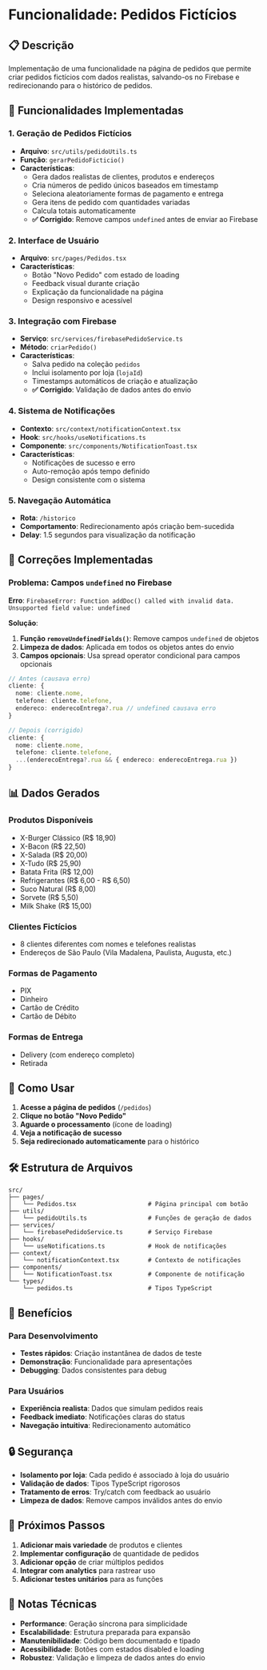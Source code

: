 # Funcionalidade: Pedidos Fictícios

## 📋 Descrição

Implementação de uma funcionalidade na página de pedidos que permite criar pedidos fictícios com dados realistas, salvando-os no Firebase e redirecionando para o histórico de pedidos.

## 🚀 Funcionalidades Implementadas

### 1. **Geração de Pedidos Fictícios**
- **Arquivo**: `src/utils/pedidoUtils.ts`
- **Função**: `gerarPedidoFicticio()`
- **Características**:
  - Gera dados realistas de clientes, produtos e endereços
  - Cria números de pedido únicos baseados em timestamp
  - Seleciona aleatoriamente formas de pagamento e entrega
  - Gera itens de pedido com quantidades variadas
  - Calcula totais automaticamente
  - **✅ Corrigido**: Remove campos `undefined` antes de enviar ao Firebase

### 2. **Interface de Usuário**
- **Arquivo**: `src/pages/Pedidos.tsx`
- **Características**:
  - Botão "Novo Pedido" com estado de loading
  - Feedback visual durante criação
  - Explicação da funcionalidade na página
  - Design responsivo e acessível

### 3. **Integração com Firebase**
- **Serviço**: `src/services/firebasePedidoService.ts`
- **Método**: `criarPedido()`
- **Características**:
  - Salva pedido na coleção `pedidos`
  - Inclui isolamento por loja (`lojaId`)
  - Timestamps automáticos de criação e atualização
  - **✅ Corrigido**: Validação de dados antes do envio

### 4. **Sistema de Notificações**
- **Contexto**: `src/context/notificationContext.tsx`
- **Hook**: `src/hooks/useNotifications.ts`
- **Componente**: `src/components/NotificationToast.tsx`
- **Características**:
  - Notificações de sucesso e erro
  - Auto-remoção após tempo definido
  - Design consistente com o sistema

### 5. **Navegação Automática**
- **Rota**: `/historico`
- **Comportamento**: Redirecionamento após criação bem-sucedida
- **Delay**: 1.5 segundos para visualização da notificação

## 🔧 Correções Implementadas

### Problema: Campos `undefined` no Firebase
**Erro**: `FirebaseError: Function addDoc() called with invalid data. Unsupported field value: undefined`

**Solução**:
1. **Função `removeUndefinedFields()`**: Remove campos `undefined` de objetos
2. **Limpeza de dados**: Aplicada em todos os objetos antes do envio
3. **Campos opcionais**: Usa spread operator condicional para campos opcionais

```typescript
// Antes (causava erro)
cliente: {
  nome: cliente.nome,
  telefone: cliente.telefone,
  endereco: enderecoEntrega?.rua // undefined causava erro
}

// Depois (corrigido)
cliente: {
  nome: cliente.nome,
  telefone: cliente.telefone,
  ...(enderecoEntrega?.rua && { endereco: enderecoEntrega.rua })
}
```

## 📊 Dados Gerados

### Produtos Disponíveis
- X-Burger Clássico (R$ 18,90)
- X-Bacon (R$ 22,50)
- X-Salada (R$ 20,00)
- X-Tudo (R$ 25,90)
- Batata Frita (R$ 12,00)
- Refrigerantes (R$ 6,00 - R$ 6,50)
- Suco Natural (R$ 8,00)
- Sorvete (R$ 5,50)
- Milk Shake (R$ 15,00)

### Clientes Fictícios
- 8 clientes diferentes com nomes e telefones realistas
- Endereços de São Paulo (Vila Madalena, Paulista, Augusta, etc.)

### Formas de Pagamento
- PIX
- Dinheiro
- Cartão de Crédito
- Cartão de Débito

### Formas de Entrega
- Delivery (com endereço completo)
- Retirada

## 🔧 Como Usar

1. **Acesse a página de pedidos** (`/pedidos`)
2. **Clique no botão "Novo Pedido"**
3. **Aguarde o processamento** (ícone de loading)
4. **Veja a notificação de sucesso**
5. **Seja redirecionado automaticamente** para o histórico

## 🛠️ Estrutura de Arquivos

```
src/
├── pages/
│   └── Pedidos.tsx                    # Página principal com botão
├── utils/
│   └── pedidoUtils.ts                 # Funções de geração de dados
├── services/
│   └── firebasePedidoService.ts       # Serviço Firebase
├── hooks/
│   └── useNotifications.ts            # Hook de notificações
├── context/
│   └── notificationContext.tsx        # Contexto de notificações
├── components/
│   └── NotificationToast.tsx          # Componente de notificação
└── types/
    └── pedidos.ts                     # Tipos TypeScript
```

## 🎯 Benefícios

### Para Desenvolvimento
- **Testes rápidos**: Criação instantânea de dados de teste
- **Demonstração**: Funcionalidade para apresentações
- **Debugging**: Dados consistentes para debug

### Para Usuários
- **Experiência realista**: Dados que simulam pedidos reais
- **Feedback imediato**: Notificações claras do status
- **Navegação intuitiva**: Redirecionamento automático

## 🔒 Segurança

- **Isolamento por loja**: Cada pedido é associado à loja do usuário
- **Validação de dados**: Tipos TypeScript rigorosos
- **Tratamento de erros**: Try/catch com feedback ao usuário
- **Limpeza de dados**: Remove campos inválidos antes do envio

## 🚀 Próximos Passos

1. **Adicionar mais variedade** de produtos e clientes
2. **Implementar configuração** de quantidade de pedidos
3. **Adicionar opção** de criar múltiplos pedidos
4. **Integrar com analytics** para rastrear uso
5. **Adicionar testes unitários** para as funções

## 📝 Notas Técnicas

- **Performance**: Geração síncrona para simplicidade
- **Escalabilidade**: Estrutura preparada para expansão
- **Manutenibilidade**: Código bem documentado e tipado
- **Acessibilidade**: Botões com estados disabled e loading
- **Robustez**: Validação e limpeza de dados antes do envio 